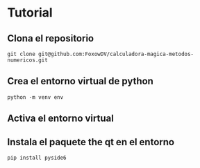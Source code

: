 # Tutorial

## Clona el repositorio
```git clone git@github.com:FoxowDV/calculadora-magica-metodos-numericos.git```

## Crea el entorno virtual de python
```python -m venv env```

## Activa el entorno virtual

## Instala el paquete the qt en el entorno
```pip install pyside6```


##
